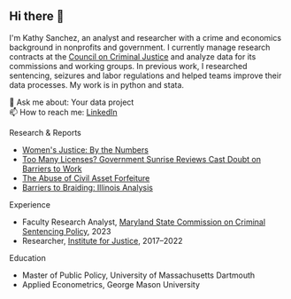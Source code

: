 ## Hi there 👋

I'm Kathy Sanchez, an analyst and researcher with a crime and economics background in nonprofits and government. I currently manage research contracts at the [Council on Criminal Justice](https://counciloncj.org/) and analyze data for its commissions and working groups. In previous work, I researched sentencing, seizures and labor regulations and helped teams improve their data processes. My work is in python and stata.

💬 Ask me about: Your data project    
📫 How to reach me: [LinkedIn](https://www.linkedin.com/in/kathy-sanchez-/)

Research & Reports
- [Women's Justice: By the Numbers](https://counciloncj.org/womens-justice-by-the-numbers/) 
- [Too Many Licenses? Government Sunrise Reviews Cast Doubt on Barriers to Work](https://ij.org/report/too-many-licenses/)
- [The Abuse of Civil Asset Forfeiture](https://ij.org/report/policing-for-profit-3/)
- [Barriers to Braiding: Illinois Analysis](https://ij.org/wp-content/uploads/2019/11/Barriers-to-Braiding-Supplement-Illinois.pdf)

Experience
- Faculty Research Analyst, [Maryland State Commission on Criminal Sentencing Policy](https://msccsp.org/), 2023
- Researcher, [Institute for Justice](https://ij.org/), 2017–2022

Education
- Master of Public Policy, University of Massachusetts Dartmouth
- Applied Econometrics, George Mason University



<!--
**kathysanchez/kathysanchez** is a ✨ _special_ ✨ repository because its `README.md` (this file) appears on your GitHub profile.


Here are some ideas to get you started:

- 🔭 I’m currently working on ...
- 🌱 I’m currently learning ...
- 👯 I’m looking to collaborate on ...
- 🤔 I’m looking for help with ...
- 💬 Ask me about ...
- 📫 How to reach me: ...
- 😄 Pronouns: ...
- ⚡ Fun fact: ...
-->
